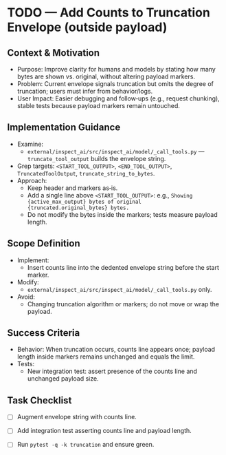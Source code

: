 # TODO — Add Counts to Truncation Envelope (outside payload)

## Context & Motivation
- Purpose: Improve clarity for humans and models by stating how many bytes are shown vs. original, without altering payload markers.
- Problem: Current envelope signals truncation but omits the degree of truncation; users must infer from behavior/logs.
- User Impact: Easier debugging and follow‑ups (e.g., request chunking), stable tests because payload markers remain untouched.

## Implementation Guidance
- Examine:
  - `external/inspect_ai/src/inspect_ai/model/_call_tools.py` — `truncate_tool_output` builds the envelope string.
- Grep targets: `<START_TOOL_OUTPUT>`, `<END_TOOL_OUTPUT>`, `TruncatedToolOutput`, `truncate_string_to_bytes`.
- Approach:
  - Keep header and markers as‑is.
  - Add a single line above `<START_TOOL_OUTPUT>`: e.g., `Showing {active_max_output} bytes of original {truncated.original_bytes} bytes.`
  - Do not modify the bytes inside the markers; tests measure payload length.

## Scope Definition
- Implement:
  - Insert counts line into the dedented envelope string before the start marker.
- Modify:
  - `external/inspect_ai/src/inspect_ai/model/_call_tools.py` only.
- Avoid:
  - Changing truncation algorithm or markers; do not move or wrap the payload.

## Success Criteria
- Behavior: When truncation occurs, counts line appears once; payload length inside markers remains unchanged and equals the limit.
- Tests:
  - New integration test: assert presence of the counts line and unchanged payload size.

## Task Checklist
- [ ] Augment envelope string with counts line.
- [ ] Add integration test asserting counts line and payload length.
- [ ] Run `pytest -q -k truncation` and ensure green.

